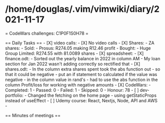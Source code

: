# /home/douglas/.vim/vimwiki/diary/2021-11-17

= CodeWars challenges: C1P0F1S0H78 =

== Daily Tasks ==
    - [X] video calls:
        - [X] No video calls
	- [X] Shares:
		- ZA shares:
			- Sold:
				- Prosus: R274.05 making R12.46 profit
			- Bought:
				- Huge Group Limited: R274.55 with 81.0089 shares
	- [X] spreadsheet:
		- [X] finance.odt:
			- Sorted out the yearly balance in 2022 in column AM
			- My loan section for Jan 2022 wasn't adding correctly so rectified that
		- [X] shares.odt:
			- In the column extra shares spent took the abs function out
			- so that it could be negative
			- put an if statement to calculated if the value was negative
			- in the column value in rand's
			- had to use the abs function in the column Profit/loss for working with negative amounts
    - [X] CodeWars:
		- Completed: 1
		- Passed: 0
		- Failed: 1
		- Skipped: 0
		- Honour: 78
	- [ ] dev-portfolio:
		- Changed the fetching on the home page
		- using getStaticProps instead of useEffect
	- [ ] Udemy course: React, Nextjs, Node, API and AWS
		- 

== Minutes of meetings ==

